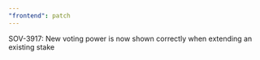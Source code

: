 ```yaml
---
"frontend": patch
---
```


SOV-3917: New voting power is now shown correctly when extending an existing stake
